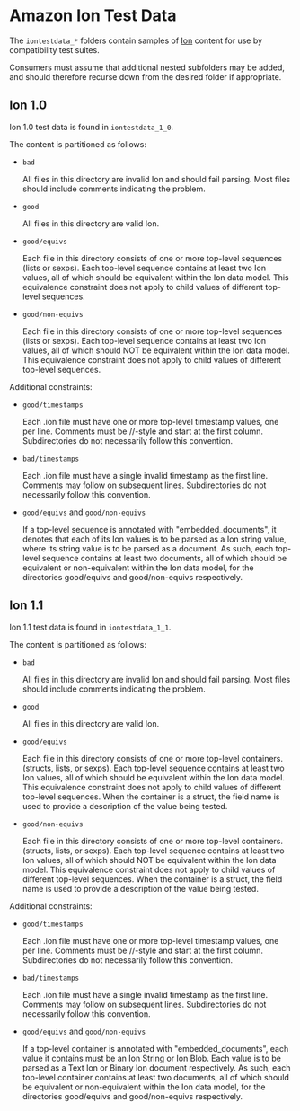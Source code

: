# Amazon Ion Test Data

The `iontestdata_*` folders contain samples of [Ion](https://amazon-ion.github.io/ion-docs)
content for use by compatibility test suites.

Consumers must assume that additional nested subfolders may be added, and
should therefore recurse down from the desired folder if appropriate.

## Ion 1.0

Ion 1.0 test data is found in `iontestdata_1_0`.

The content is partitioned as follows:

  * `bad`

      All files in this directory are invalid Ion and should fail parsing.
      Most files should include comments indicating the problem.

  * `good`

      All files in this directory are valid Ion.

  * `good/equivs`

      Each file in this directory consists of one or more top-level sequences
      (lists or sexps). Each top-level sequence contains at least two Ion
      values, all of which should be equivalent within the Ion data model.
      This equivalence constraint does not apply to child values of different
      top-level sequences.

  * `good/non-equivs`

      Each file in this directory consists of one or more top-level sequences
      (lists or sexps). Each top-level sequence contains at least two Ion
      values, all of which should NOT be equivalent within the Ion data model.
      This equivalence constraint does not apply to child values of different
      top-level sequences.

Additional constraints:

  * `good/timestamps`

      Each .ion file must have one or more top-level timestamp values,
      one per line.
      Comments must be //-style and start at the first column.
      Subdirectories do not necessarily follow this convention.

  * `bad/timestamps`

      Each .ion file must have a single invalid timestamp as the first line.
      Comments may follow on subsequent lines.
      Subdirectories do not necessarily follow this convention.
  * `good/equivs` and `good/non-equivs`

      If a top-level sequence is annotated with "embedded_documents", it denotes
      that each of its Ion values is to be parsed as a Ion string value, where
      its string value is to be parsed as a document.
      As such, each top-level sequence contains at least two documents, all of
      which should be equivalent or non-equivalent within the Ion data model,
      for the directories good/equivs and good/non-equivs respectively.


## Ion 1.1

Ion 1.1 test data is found in `iontestdata_1_1`.

The content is partitioned as follows:

* `bad`

  All files in this directory are invalid Ion and should fail parsing.
  Most files should include comments indicating the problem.

* `good`

  All files in this directory are valid Ion.

* `good/equivs`

  Each file in this directory consists of one or more top-level containers.
  (structs, lists, or sexps). Each top-level sequence contains at least two 
  Ion values, all of which should be equivalent within the Ion data model.
  This equivalence constraint does not apply to child values of different
  top-level sequences.
  When the container is a struct, the field name is used to provide a
  description of the value being tested. 

* `good/non-equivs`

  Each file in this directory consists of one or more top-level containers.
  (structs, lists, or sexps). Each top-level sequence contains at least two
  Ion values, all of which should NOT be equivalent within the Ion data model.
  This equivalence constraint does not apply to child values of different
  top-level sequences.
  When the container is a struct, the field name is used to provide a
  description of the value being tested.

Additional constraints:

* `good/timestamps`

  Each .ion file must have one or more top-level timestamp values,
  one per line.
  Comments must be //-style and start at the first column.
  Subdirectories do not necessarily follow this convention.

* `bad/timestamps`

  Each .ion file must have a single invalid timestamp as the first line.
  Comments may follow on subsequent lines.
  Subdirectories do not necessarily follow this convention.

* `good/equivs` and `good/non-equivs`

  If a top-level container is annotated with "embedded_documents", each
  value it contains must be an Ion String or Ion Blob. Each value is to be 
  parsed as a Text Ion or Binary Ion document respectively.
  As such, each top-level container contains at least two documents, all of
  which should be equivalent or non-equivalent within the Ion data model,
  for the directories good/equivs and good/non-equivs respectively.
